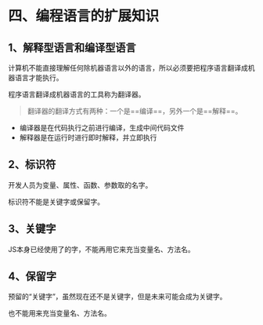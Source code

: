 # 四、编程语言的扩展知识

## 1、解释型语言和编译型语言

计算机不能直接理解任何除机器语言以外的语言，所以必须要把程序语言翻译成机器语言才能执行。

程序语言翻译成机器语言的工具称为翻译器。

> 翻译器的翻译方式有两种：一个是==编译==，另外一个是==解释==。

- 编译器是在代码执行之前进行编译，生成中间代码文件
- 解释器是在运行时进行即时解释，并立即执行

## 2、标识符

开发人员为变量、属性、函数、参数取的名字。

标识符不能是关键字或保留字。

## 3、关键字

JS本身已经使用了的字，不能再用它来充当变量名、方法名。

## 4、保留字

预留的“关键字”，虽然现在还不是关键字，但是未来可能会成为关键字。

也不能用来充当变量名、方法名。

